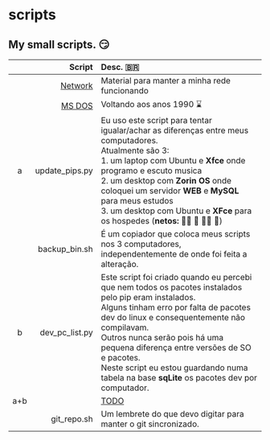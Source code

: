 # scripts

## My small scripts. :smirk:

||Script|Desc. :brazil:|
|:-:|-----:|:-----|
||[Network](https://github.com/freric-51/scripts/tree/main/Network)|Material para manter a minha rede funcionando|
||[MS DOS](https://github.com/freric-51/scripts/tree/main/MS%20DOS)|Voltando aos anos 1990 :hourglass:|
|a|update_pips.py|Eu uso este script para tentar igualar/achar as diferenças entre meus computadores.<br /> Atualmente são 3:<br /> 1. um laptop com Ubuntu e <b>Xfce</b> onde programo e escuto musica<br /> 2. um desktop com <b>Zorin OS</b> onde coloquei um servidor <b>WEB</b> e <b>MySQL</b> para meus estudos<br /> 3. um desktop com Ubuntu e <b>XFce</b> para os hospedes (**netos: :girl::girl: :girl: :boy::girl: :boy:**)<br />|
||backup_bin.sh|É um copiador que coloca meus scripts nos 3 computadores, independentemente de onde foi feita a alteração.|
|b|dev_pc_list.py|Este script foi criado quando eu percebi que nem todos os pacotes instalados pelo pip eram instalados.<br />Alguns tinham erro por falta de pacotes dev do linux e consequentemente não compilavam.<br />Outros nunca serão pois há uma pequena diferença entre versões de SO e pacotes.<br />Neste script eu estou guardando numa tabela na base <b>sqLite</b> os pacotes dev por computador.|
|a+b||[TODO](https://github.com/freric-51/scripts/blob/main/TODO.md)|
||git_repo.sh|Um lembrete do que devo digitar para manter o git sincronizado.|
